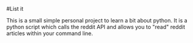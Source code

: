 #List it

This is a small simple personal project to learn a bit about python.  It is a python script which calls the reddit API and allows you to "read" reddit articles within your command line.

